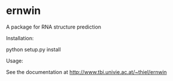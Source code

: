 ernwin
======

A package for RNA structure prediction

Installation:

python setup.py install

Usage:

See the documentation at http://www.tbi.univie.ac.at/~thiel/ernwin

